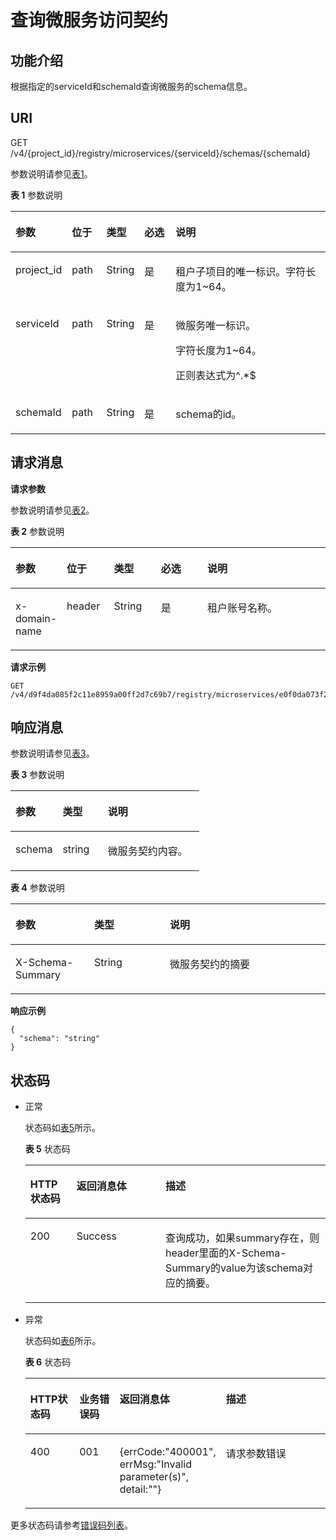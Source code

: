 # 查询微服务访问契约<a name="ZH-CN_TOPIC_0115698068"></a>

## 功能介绍<a name="zh-cn_topic_0088793352_section19695417163810"></a>

根据指定的serviceId和schemaId查询微服务的schema信息。

## URI<a name="zh-cn_topic_0088793352_section134557291090"></a>

GET /v4/\{project\_id\}/registry/microservices/\{serviceId\}/schemas/\{schemaId\}

参数说明请参见[表1](#zh-cn_topic_0088793352_table51620847114953)。

**表 1**  参数说明

<a name="zh-cn_topic_0088793352_table51620847114953"></a>
<table><thead align="left"><tr id="zh-cn_topic_0088793352_row43559169114953"><th class="cellrowborder" valign="top" width="17%" id="mcps1.2.6.1.1"><p id="zh-cn_topic_0088793352_p3155843511508"><a name="zh-cn_topic_0088793352_p3155843511508"></a><a name="zh-cn_topic_0088793352_p3155843511508"></a>参数</p>
</th>
<th class="cellrowborder" valign="top" width="11%" id="mcps1.2.6.1.2"><p id="zh-cn_topic_0088793352_p550220473108"><a name="zh-cn_topic_0088793352_p550220473108"></a><a name="zh-cn_topic_0088793352_p550220473108"></a>位于</p>
</th>
<th class="cellrowborder" valign="top" width="12%" id="mcps1.2.6.1.3"><p id="zh-cn_topic_0088793352_p609644911508"><a name="zh-cn_topic_0088793352_p609644911508"></a><a name="zh-cn_topic_0088793352_p609644911508"></a>类型</p>
</th>
<th class="cellrowborder" valign="top" width="10%" id="mcps1.2.6.1.4"><p id="zh-cn_topic_0088793352_p2405040011508"><a name="zh-cn_topic_0088793352_p2405040011508"></a><a name="zh-cn_topic_0088793352_p2405040011508"></a>必选</p>
</th>
<th class="cellrowborder" valign="top" width="50%" id="mcps1.2.6.1.5"><p id="zh-cn_topic_0088793352_p192541611508"><a name="zh-cn_topic_0088793352_p192541611508"></a><a name="zh-cn_topic_0088793352_p192541611508"></a>说明</p>
</th>
</tr>
</thead>
<tbody><tr id="zh-cn_topic_0088793352_row2396113195011"><td class="cellrowborder" valign="top" width="17%" headers="mcps1.2.6.1.1 "><p id="zh-cn_topic_0088793352_p895821704912"><a name="zh-cn_topic_0088793352_p895821704912"></a><a name="zh-cn_topic_0088793352_p895821704912"></a>project_id</p>
</td>
<td class="cellrowborder" valign="top" width="11%" headers="mcps1.2.6.1.2 "><p id="zh-cn_topic_0088793352_p395813172491"><a name="zh-cn_topic_0088793352_p395813172491"></a><a name="zh-cn_topic_0088793352_p395813172491"></a>path</p>
</td>
<td class="cellrowborder" valign="top" width="12%" headers="mcps1.2.6.1.3 "><p id="zh-cn_topic_0088793352_p550511331492"><a name="zh-cn_topic_0088793352_p550511331492"></a><a name="zh-cn_topic_0088793352_p550511331492"></a>String</p>
</td>
<td class="cellrowborder" valign="top" width="10%" headers="mcps1.2.6.1.4 "><p id="zh-cn_topic_0088793352_p4521173314920"><a name="zh-cn_topic_0088793352_p4521173314920"></a><a name="zh-cn_topic_0088793352_p4521173314920"></a>是</p>
</td>
<td class="cellrowborder" valign="top" width="50%" headers="mcps1.2.6.1.5 "><p id="zh-cn_topic_0088793352_p13958181774915"><a name="zh-cn_topic_0088793352_p13958181774915"></a><a name="zh-cn_topic_0088793352_p13958181774915"></a>租户子项目的唯一标识。字符长度为1~64。</p>
</td>
</tr>
<tr id="zh-cn_topic_0088793352_row35538952114953"><td class="cellrowborder" valign="top" width="17%" headers="mcps1.2.6.1.1 "><p id="zh-cn_topic_0088793352_p60082860114953"><a name="zh-cn_topic_0088793352_p60082860114953"></a><a name="zh-cn_topic_0088793352_p60082860114953"></a>serviceId</p>
</td>
<td class="cellrowborder" valign="top" width="11%" headers="mcps1.2.6.1.2 "><p id="zh-cn_topic_0088793352_p1502134731012"><a name="zh-cn_topic_0088793352_p1502134731012"></a><a name="zh-cn_topic_0088793352_p1502134731012"></a>path</p>
</td>
<td class="cellrowborder" valign="top" width="12%" headers="mcps1.2.6.1.3 "><p id="zh-cn_topic_0088793352_p34873521114953"><a name="zh-cn_topic_0088793352_p34873521114953"></a><a name="zh-cn_topic_0088793352_p34873521114953"></a>String</p>
</td>
<td class="cellrowborder" valign="top" width="10%" headers="mcps1.2.6.1.4 "><p id="zh-cn_topic_0088793352_p6182975114953"><a name="zh-cn_topic_0088793352_p6182975114953"></a><a name="zh-cn_topic_0088793352_p6182975114953"></a>是</p>
</td>
<td class="cellrowborder" valign="top" width="50%" headers="mcps1.2.6.1.5 "><p id="zh-cn_topic_0088793352_p31058941114953"><a name="zh-cn_topic_0088793352_p31058941114953"></a><a name="zh-cn_topic_0088793352_p31058941114953"></a>微服务唯一标识。</p>
<p id="zh-cn_topic_0088793352_p1342565185017"><a name="zh-cn_topic_0088793352_p1342565185017"></a><a name="zh-cn_topic_0088793352_p1342565185017"></a>字符长度为1~64。</p>
<p id="zh-cn_topic_0088793352_p34257515502"><a name="zh-cn_topic_0088793352_p34257515502"></a><a name="zh-cn_topic_0088793352_p34257515502"></a>正则表达式为^.*$</p>
</td>
</tr>
<tr id="zh-cn_topic_0088793352_row7492114919237"><td class="cellrowborder" valign="top" width="17%" headers="mcps1.2.6.1.1 "><p id="zh-cn_topic_0088793352_p4493174915237"><a name="zh-cn_topic_0088793352_p4493174915237"></a><a name="zh-cn_topic_0088793352_p4493174915237"></a>schemaId</p>
</td>
<td class="cellrowborder" valign="top" width="11%" headers="mcps1.2.6.1.2 "><p id="zh-cn_topic_0088793352_p94935497235"><a name="zh-cn_topic_0088793352_p94935497235"></a><a name="zh-cn_topic_0088793352_p94935497235"></a>path</p>
</td>
<td class="cellrowborder" valign="top" width="12%" headers="mcps1.2.6.1.3 "><p id="zh-cn_topic_0088793352_p4493134913231"><a name="zh-cn_topic_0088793352_p4493134913231"></a><a name="zh-cn_topic_0088793352_p4493134913231"></a>String</p>
</td>
<td class="cellrowborder" valign="top" width="10%" headers="mcps1.2.6.1.4 "><p id="zh-cn_topic_0088793352_p17493204922310"><a name="zh-cn_topic_0088793352_p17493204922310"></a><a name="zh-cn_topic_0088793352_p17493204922310"></a>是</p>
</td>
<td class="cellrowborder" valign="top" width="50%" headers="mcps1.2.6.1.5 "><p id="zh-cn_topic_0088793352_p24930491233"><a name="zh-cn_topic_0088793352_p24930491233"></a><a name="zh-cn_topic_0088793352_p24930491233"></a>schema的id。</p>
</td>
</tr>
</tbody>
</table>

## 请求消息<a name="zh-cn_topic_0088793352_section11456162918915"></a>

**请求参数**

参数说明请参见[表2](#zh-cn_topic_0088793352_table6177636815597)。

**表 2**  参数说明

<a name="zh-cn_topic_0088793352_table6177636815597"></a>
<table><thead align="left"><tr id="zh-cn_topic_0088793352_row2264536115597"><th class="cellrowborder" valign="top" width="15%" id="mcps1.2.6.1.1"><p id="zh-cn_topic_0088793352_p57989908155921"><a name="zh-cn_topic_0088793352_p57989908155921"></a><a name="zh-cn_topic_0088793352_p57989908155921"></a>参数</p>
</th>
<th class="cellrowborder" valign="top" width="15%" id="mcps1.2.6.1.2"><p id="zh-cn_topic_0088793352_p1878202871117"><a name="zh-cn_topic_0088793352_p1878202871117"></a><a name="zh-cn_topic_0088793352_p1878202871117"></a>位于</p>
</th>
<th class="cellrowborder" valign="top" width="15%" id="mcps1.2.6.1.3"><p id="zh-cn_topic_0088793352_p66670933155921"><a name="zh-cn_topic_0088793352_p66670933155921"></a><a name="zh-cn_topic_0088793352_p66670933155921"></a>类型</p>
</th>
<th class="cellrowborder" valign="top" width="15%" id="mcps1.2.6.1.4"><p id="zh-cn_topic_0088793352_p31636487155921"><a name="zh-cn_topic_0088793352_p31636487155921"></a><a name="zh-cn_topic_0088793352_p31636487155921"></a>必选</p>
</th>
<th class="cellrowborder" valign="top" width="40%" id="mcps1.2.6.1.5"><p id="zh-cn_topic_0088793352_p12418641155921"><a name="zh-cn_topic_0088793352_p12418641155921"></a><a name="zh-cn_topic_0088793352_p12418641155921"></a>说明</p>
</th>
</tr>
</thead>
<tbody><tr id="zh-cn_topic_0088793352_row91761402512"><td class="cellrowborder" valign="top" width="15%" headers="mcps1.2.6.1.1 "><p id="zh-cn_topic_0088793352_p126698307474"><a name="zh-cn_topic_0088793352_p126698307474"></a><a name="zh-cn_topic_0088793352_p126698307474"></a>x-domain-name</p>
</td>
<td class="cellrowborder" valign="top" width="15%" headers="mcps1.2.6.1.2 "><p id="zh-cn_topic_0088793352_p1767743014711"><a name="zh-cn_topic_0088793352_p1767743014711"></a><a name="zh-cn_topic_0088793352_p1767743014711"></a>header</p>
</td>
<td class="cellrowborder" valign="top" width="15%" headers="mcps1.2.6.1.3 "><p id="zh-cn_topic_0088793352_p1667763015471"><a name="zh-cn_topic_0088793352_p1667763015471"></a><a name="zh-cn_topic_0088793352_p1667763015471"></a>String</p>
</td>
<td class="cellrowborder" valign="top" width="15%" headers="mcps1.2.6.1.4 "><p id="zh-cn_topic_0088793352_p1767733010474"><a name="zh-cn_topic_0088793352_p1767733010474"></a><a name="zh-cn_topic_0088793352_p1767733010474"></a>是</p>
</td>
<td class="cellrowborder" valign="top" width="40%" headers="mcps1.2.6.1.5 "><p id="zh-cn_topic_0088793352_p7684430114719"><a name="zh-cn_topic_0088793352_p7684430114719"></a><a name="zh-cn_topic_0088793352_p7684430114719"></a>租户账号名称。</p>
</td>
</tr>
</tbody>
</table>

**请求示例**

```
GET /v4/d9f4da085f2c11e8959a00ff2d7c69b7/registry/microservices/e0f0da073f2c91e8979a89ff2d7c69t6/schemas/com.huawei.test.TestService
```

## 响应消息<a name="zh-cn_topic_0088793352_section5419268816116"></a>

参数说明请参见[表3](#zh-cn_topic_0088793352_table8618102815341)。

**表 3**  参数说明

<a name="zh-cn_topic_0088793352_table8618102815341"></a>
<table><thead align="left"><tr id="zh-cn_topic_0088793352_row136181128113410"><th class="cellrowborder" valign="top" width="25%" id="mcps1.2.4.1.1"><p id="zh-cn_topic_0088793352_p0618182883412"><a name="zh-cn_topic_0088793352_p0618182883412"></a><a name="zh-cn_topic_0088793352_p0618182883412"></a>参数</p>
</th>
<th class="cellrowborder" valign="top" width="24%" id="mcps1.2.4.1.2"><p id="zh-cn_topic_0088793352_p2618132819347"><a name="zh-cn_topic_0088793352_p2618132819347"></a><a name="zh-cn_topic_0088793352_p2618132819347"></a>类型</p>
</th>
<th class="cellrowborder" valign="top" width="51%" id="mcps1.2.4.1.3"><p id="zh-cn_topic_0088793352_p6618152818345"><a name="zh-cn_topic_0088793352_p6618152818345"></a><a name="zh-cn_topic_0088793352_p6618152818345"></a>说明</p>
</th>
</tr>
</thead>
<tbody><tr id="zh-cn_topic_0088793352_row0618128193419"><td class="cellrowborder" valign="top" width="25%" headers="mcps1.2.4.1.1 "><p id="zh-cn_topic_0088793352_p1961812819342"><a name="zh-cn_topic_0088793352_p1961812819342"></a><a name="zh-cn_topic_0088793352_p1961812819342"></a>schema</p>
</td>
<td class="cellrowborder" valign="top" width="24%" headers="mcps1.2.4.1.2 "><p id="zh-cn_topic_0088793352_p66614789103624"><a name="zh-cn_topic_0088793352_p66614789103624"></a><a name="zh-cn_topic_0088793352_p66614789103624"></a>string</p>
</td>
<td class="cellrowborder" valign="top" width="51%" headers="mcps1.2.4.1.3 "><p id="zh-cn_topic_0088793352_p261817280342"><a name="zh-cn_topic_0088793352_p261817280342"></a><a name="zh-cn_topic_0088793352_p261817280342"></a>微服务契约内容。</p>
</td>
</tr>
</tbody>
</table>

**表 4**  参数说明

<a name="zh-cn_topic_0088793352_table1552318371234"></a>
<table><thead align="left"><tr id="zh-cn_topic_0088793352_row552310376238"><th class="cellrowborder" valign="top" width="25%" id="mcps1.2.4.1.1"><p id="zh-cn_topic_0088793352_p616611514245"><a name="zh-cn_topic_0088793352_p616611514245"></a><a name="zh-cn_topic_0088793352_p616611514245"></a>参数</p>
</th>
<th class="cellrowborder" valign="top" width="24%" id="mcps1.2.4.1.2"><p id="zh-cn_topic_0088793352_p11753514247"><a name="zh-cn_topic_0088793352_p11753514247"></a><a name="zh-cn_topic_0088793352_p11753514247"></a>类型</p>
</th>
<th class="cellrowborder" valign="top" width="51%" id="mcps1.2.4.1.3"><p id="zh-cn_topic_0088793352_p18175958249"><a name="zh-cn_topic_0088793352_p18175958249"></a><a name="zh-cn_topic_0088793352_p18175958249"></a>说明</p>
</th>
</tr>
</thead>
<tbody><tr id="zh-cn_topic_0088793352_row155231737102313"><td class="cellrowborder" valign="top" width="25%" headers="mcps1.2.4.1.1 "><p id="zh-cn_topic_0088793352_p5523437172320"><a name="zh-cn_topic_0088793352_p5523437172320"></a><a name="zh-cn_topic_0088793352_p5523437172320"></a>X-Schema-Summary</p>
</td>
<td class="cellrowborder" valign="top" width="24%" headers="mcps1.2.4.1.2 "><p id="zh-cn_topic_0088793352_p5361211246"><a name="zh-cn_topic_0088793352_p5361211246"></a><a name="zh-cn_topic_0088793352_p5361211246"></a>String</p>
</td>
<td class="cellrowborder" valign="top" width="51%" headers="mcps1.2.4.1.3 "><p id="zh-cn_topic_0088793352_p13523123762319"><a name="zh-cn_topic_0088793352_p13523123762319"></a><a name="zh-cn_topic_0088793352_p13523123762319"></a>微服务契约的摘要</p>
</td>
</tr>
</tbody>
</table>

**响应示例**

```
{
  "schema": "string"
}
```

## 状态码<a name="zh-cn_topic_0088793352_section4458192915911"></a>

-   正常

    状态码如[表5](#zh-cn_topic_0088793352_zh-cn_topic_0079393967_zh-cn_topic_0075248102_table287518019404)所示。

    **表 5**  状态码

    <a name="zh-cn_topic_0088793352_zh-cn_topic_0079393967_zh-cn_topic_0075248102_table287518019404"></a>
    <table><thead align="left"><tr id="zh-cn_topic_0088793352_zh-cn_topic_0079393967_zh-cn_topic_0075248102_row29079739404"><th class="cellrowborder" valign="top" width="15.379999999999999%" id="mcps1.2.4.1.1"><p id="zh-cn_topic_0088793352_p8072919547"><a name="zh-cn_topic_0088793352_p8072919547"></a><a name="zh-cn_topic_0088793352_p8072919547"></a>HTTP状态码</p>
    </th>
    <th class="cellrowborder" valign="top" width="29.67%" id="mcps1.2.4.1.2"><p id="zh-cn_topic_0088793352_p4602919546"><a name="zh-cn_topic_0088793352_p4602919546"></a><a name="zh-cn_topic_0088793352_p4602919546"></a>返回消息体</p>
    </th>
    <th class="cellrowborder" valign="top" width="54.949999999999996%" id="mcps1.2.4.1.3"><p id="zh-cn_topic_0088793352_p1161529105410"><a name="zh-cn_topic_0088793352_p1161529105410"></a><a name="zh-cn_topic_0088793352_p1161529105410"></a>描述</p>
    </th>
    </tr>
    </thead>
    <tbody><tr id="zh-cn_topic_0088793352_zh-cn_topic_0079393967_zh-cn_topic_0075248102_row333343189404"><td class="cellrowborder" valign="top" width="15.379999999999999%" headers="mcps1.2.4.1.1 "><p id="zh-cn_topic_0088793352_p37870402151037"><a name="zh-cn_topic_0088793352_p37870402151037"></a><a name="zh-cn_topic_0088793352_p37870402151037"></a>200</p>
    </td>
    <td class="cellrowborder" valign="top" width="29.67%" headers="mcps1.2.4.1.2 "><p id="zh-cn_topic_0088793352_p1884174114816"><a name="zh-cn_topic_0088793352_p1884174114816"></a><a name="zh-cn_topic_0088793352_p1884174114816"></a>Success</p>
    </td>
    <td class="cellrowborder" valign="top" width="54.949999999999996%" headers="mcps1.2.4.1.3 "><p id="zh-cn_topic_0088793352_p53571302152736"><a name="zh-cn_topic_0088793352_p53571302152736"></a><a name="zh-cn_topic_0088793352_p53571302152736"></a>查询成功，如果summary存在，则header里面的X-Schema-Summary的value为该schema对应的摘要。</p>
    </td>
    </tr>
    </tbody>
    </table>


-   异常

    状态码如[表6](#zh-cn_topic_0088793352_zh-cn_topic_0079393967_zh-cn_topic_0075248102_table217266469404)所示。

    **表 6**  状态码

    <a name="zh-cn_topic_0088793352_zh-cn_topic_0079393967_zh-cn_topic_0075248102_table217266469404"></a>
    <table><thead align="left"><tr id="zh-cn_topic_0088793352_zh-cn_topic_0079393967_zh-cn_topic_0075248102_row149156199404"><th class="cellrowborder" valign="top" width="18%" id="mcps1.2.5.1.1"><p id="zh-cn_topic_0088793352_zh-cn_topic_0079393967_zh-cn_topic_0075248102_p2055899404"><a name="zh-cn_topic_0088793352_zh-cn_topic_0079393967_zh-cn_topic_0075248102_p2055899404"></a><a name="zh-cn_topic_0088793352_zh-cn_topic_0079393967_zh-cn_topic_0075248102_p2055899404"></a>HTTP状态码</p>
    </th>
    <th class="cellrowborder" valign="top" width="15%" id="mcps1.2.5.1.2"><p id="zh-cn_topic_0088793352_p10143552175014"><a name="zh-cn_topic_0088793352_p10143552175014"></a><a name="zh-cn_topic_0088793352_p10143552175014"></a>业务错误码</p>
    </th>
    <th class="cellrowborder" valign="top" width="20%" id="mcps1.2.5.1.3"><p id="zh-cn_topic_0088793352_p537034565010"><a name="zh-cn_topic_0088793352_p537034565010"></a><a name="zh-cn_topic_0088793352_p537034565010"></a>返回消息体</p>
    </th>
    <th class="cellrowborder" valign="top" width="47%" id="mcps1.2.5.1.4"><p id="zh-cn_topic_0088793352_zh-cn_topic_0079393967_zh-cn_topic_0075248102_p166527649404"><a name="zh-cn_topic_0088793352_zh-cn_topic_0079393967_zh-cn_topic_0075248102_p166527649404"></a><a name="zh-cn_topic_0088793352_zh-cn_topic_0079393967_zh-cn_topic_0075248102_p166527649404"></a>描述</p>
    </th>
    </tr>
    </thead>
    <tbody><tr id="zh-cn_topic_0088793352_zh-cn_topic_0079393967_zh-cn_topic_0075248102_row66966729404"><td class="cellrowborder" valign="top" width="18%" headers="mcps1.2.5.1.1 "><p id="zh-cn_topic_0088793352_zh-cn_topic_0079393967_zh-cn_topic_0075248102_p55595609404"><a name="zh-cn_topic_0088793352_zh-cn_topic_0079393967_zh-cn_topic_0075248102_p55595609404"></a><a name="zh-cn_topic_0088793352_zh-cn_topic_0079393967_zh-cn_topic_0075248102_p55595609404"></a>400</p>
    </td>
    <td class="cellrowborder" valign="top" width="15%" headers="mcps1.2.5.1.2 "><p id="zh-cn_topic_0088793352_p552361713531"><a name="zh-cn_topic_0088793352_p552361713531"></a><a name="zh-cn_topic_0088793352_p552361713531"></a>001</p>
    </td>
    <td class="cellrowborder" valign="top" width="20%" headers="mcps1.2.5.1.3 "><p id="zh-cn_topic_0088793352_p1652351720536"><a name="zh-cn_topic_0088793352_p1652351720536"></a><a name="zh-cn_topic_0088793352_p1652351720536"></a>{errCode:"400001", errMsg:"Invalid parameter(s)", detail:""}</p>
    </td>
    <td class="cellrowborder" valign="top" width="47%" headers="mcps1.2.5.1.4 "><p id="zh-cn_topic_0088793352_zh-cn_topic_0079393967_zh-cn_topic_0075248102_p476712299404"><a name="zh-cn_topic_0088793352_zh-cn_topic_0079393967_zh-cn_topic_0075248102_p476712299404"></a><a name="zh-cn_topic_0088793352_zh-cn_topic_0079393967_zh-cn_topic_0075248102_p476712299404"></a>请求参数错误</p>
    </td>
    </tr>
    </tbody>
    </table>


更多状态码请参考[错误码列表](错误码列表.md)。

